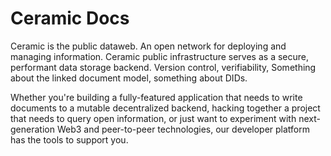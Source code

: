 # Ceramic Docs

Ceramic is the public dataweb. An open network for deploying and managing information. Ceramic public infrastructure serves as a secure, performant data storage backend. Version control, verifiability, Something about the linked document model, something about DIDs.

Whether you're building a fully-featured application that needs to write documents to a mutable decentralized backend, hacking together a project that needs to query open information, or just want to experiment with next-generation Web3 and peer-to-peer technologies, our developer platform has the tools to support you.
